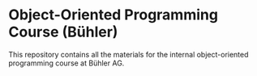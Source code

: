 # Object-Oriented Programming Course (Bühler)

This repository contains all the materials for the internal object-oriented programming course at Bühler AG.
